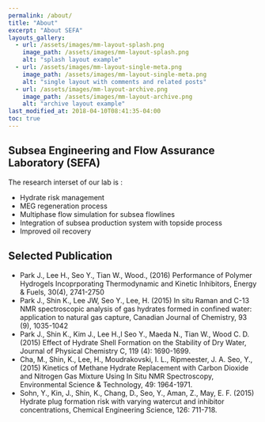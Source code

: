 ```yaml
---
permalink: /about/
title: "About"
excerpt: "About SEFA"
layouts_gallery:
  - url: /assets/images/mm-layout-splash.png
    image_path: /assets/images/mm-layout-splash.png
    alt: "splash layout example"
  - url: /assets/images/mm-layout-single-meta.png
    image_path: /assets/images/mm-layout-single-meta.png
    alt: "single layout with comments and related posts"
  - url: /assets/images/mm-layout-archive.png
    image_path: /assets/images/mm-layout-archive.png
    alt: "archive layout example"
last_modified_at: 2018-04-10T08:41:35-04:00
toc: true
---
```


## Subsea Engineering and Flow Assurance Laboratory (SEFA)

The research interset of our lab is : 
- Hydrate risk management
- MEG regeneration process
- Multiphase flow simulation for subsea flowlines
- Integration of subsea production system with topside process
- Improved oil recovery

## Selected Publication

- Park J., Lee H., Seo Y., Tian W., Wood., (2016) Performance of Polymer Hydrogels Incoprporating Thermodynamic and Kinetic Inhibitors, Energy & Fuels, 30(4), 2741-2750
- Park J., Shin K., Lee JW, Seo Y., Lee, H. (2015) In situ Raman and C-13 NMR spectroscopic analysis of gas hydrates formed in confined water: application to natural gas capture, Canadian Journal of Chemistry, 93 (9), 1035-1042
- Park J., Shin K., Kim J., Lee H.,l Seo Y., Maeda N., Tian W., Wood C. D. (2015) Effect of Hydrate Shell Formation on the Stability of Dry Water, Journal of Physical Chemistry C, 119 (4): 1690-1699.
- Cha, M., Shin, K., Lee, H., Moudrakovski, I. L., Ripmeester, J. A. Seo, Y., (2015) Kinetics of Methane Hydrate Replacement with Carbon Dioxide and Nitrogen Gas Mixture Using In Situ NMR Spectroscopy, Environmental Science & Technology, 49: 1964-1971.
- Sohn, Y., Kin, J., Shin, K., Chang, D., Seo, Y., Aman, Z., May, E. F. (2015) Hydrate plug formation risk with varying watercut and inhibitor concentrations, Chemical Engineering Science, 126: 711-718.
